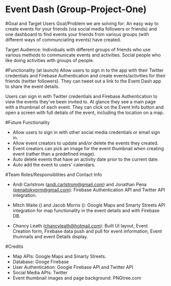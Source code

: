 # Event Dash (Group-Project-One)

#Goal and Target Users
Goal/Problem we are solving for: An easy way to create events for your friends (via social media followers or friends) and one dashboard to find events your friends from various groups (with different ways of communciating events) have created.

Target Audience: Individuals with different groups of friends who use various methods to communicate events and activities. Social people who like doing activities with groups of people.

#Functionality (at launch)
Allow users to sign in to the app with their Twitter credentials and Firebase Authentication and create events/activities for their friends (twitter followers). They can tweet out a link to the Event Dash app to share the event details.

Users can sign in with Twitter credentials and Firebase Authentication to view the events they've been invited to. At glance they see a main page with a thumbnail of each event. They can click on the Event Info button and open a screen with full detials of the event, including the location on a map.

#Future Functionality
- Allow users to sign in with other social media credentials or email sign in.
- Allow event creators to update and/or delete the events they created.
- Event creators can pick an image for the event thumbnail when creating event (rather than a predefined image).
- Auto delete events that have an activity date prior to the current date.
- Auto add the event to users' calendars.

#Team Roles/Responsiblities and Contact Info
- Andi Carlstrom (andi.carlstrom@gmail.com) and Jonathan Pena (penajtokyorm@gmail.com): Firebase Authentication API and Twitter API integration.

- Mitch Waite () and Jacob Morris (): Google Maps and Smarty Streets API integration for map functionality in the event details and with Firebase DB.

- Chancy Leath (chancyleath@hotmail.com): Built UI layout, Event Creation form, Firebase data push and pull for event information, Event thumnails and event Details display.

#Credits
- Map APIs: Google Maps and Smarty Streets.
- Database: Googe Firebase
- User Authentication: Google Firebase API and Twitter API
- Social Media APIs: Twitter
- Event thumbnail images and page background: PNGtree.com